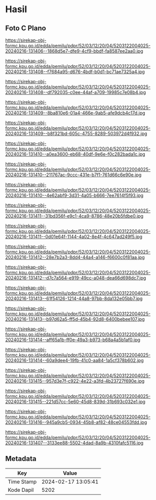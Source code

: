 # Hasil

## Foto C Plano

https://sirekap-obj-formc.kpu.go.id/edda/pemilu/pdpr/52/03/12/20/04/5203122004025-20240216-131406--1868d5e7-dfe9-4cf9-bbdf-fa8587ee2aa0.jpg

https://sirekap-obj-formc.kpu.go.id/edda/pemilu/pdpr/52/03/12/20/04/5203122004025-20240216-131408--f7684a95-d676-4bdf-b0d1-bc71ae7325a4.jpg

https://sirekap-obj-formc.kpu.go.id/edda/pemilu/pdpr/52/03/12/20/04/5203122004025-20240216-131408--df792035-c0ee-44af-a709-19985c7e08b4.jpg

https://sirekap-obj-formc.kpu.go.id/edda/pemilu/pdpr/52/03/12/20/04/5203122004025-20240216-131409--8ba810e6-01a4-466e-9ab5-afe9dcb4c17d.jpg

https://sirekap-obj-formc.kpu.go.id/edda/pemilu/pdpr/52/03/12/20/04/5203122004025-20240216-131409--b8f321bd-605c-4755-8289-503972d4f932.jpg

https://sirekap-obj-formc.kpu.go.id/edda/pemilu/pdpr/52/03/12/20/04/5203122004025-20240216-131410--a0ea3600-eb68-40df-9e6e-f0c282bada1c.jpg

https://sirekap-obj-formc.kpu.go.id/edda/pemilu/pdpr/52/03/12/20/04/5203122004025-20240216-131410--211767ac-9ccc-431e-b7f1-761d66c6e90e.jpg

https://sirekap-obj-formc.kpu.go.id/edda/pemilu/pdpr/52/03/12/20/04/5203122004025-20240216-131410--4e62abf9-3d31-4a05-b666-7ee7614f5f93.jpg

https://sirekap-obj-formc.kpu.go.id/edda/pemilu/pdpr/52/03/12/20/04/5203122004025-20240216-131411--31bd356f-e9c1-4ca9-8786-48e20b5fdbe0.jpg

https://sirekap-obj-formc.kpu.go.id/edda/pemilu/pdpr/52/03/12/20/04/5203122004025-20240216-131411--0d01e64f-1144-4a02-8e4f-4c647ad249f5.jpg

https://sirekap-obj-formc.kpu.go.id/edda/pemilu/pdpr/52/03/12/20/04/5203122004025-20240216-131412--28e7b2a3-8dd4-44a4-a146-f6600c0f81aa.jpg

https://sirekap-obj-formc.kpu.go.id/edda/pemilu/pdpr/52/03/12/20/04/5203122004025-20240216-131412--d7c7a564-e919-49cc-a048-dea66d698dc7.jpg

https://sirekap-obj-formc.kpu.go.id/edda/pemilu/pdpr/52/03/12/20/04/5203122004025-20240216-131413--61f54126-1214-44a8-97bb-8da132e05bb7.jpg

https://sirekap-obj-formc.kpu.go.id/edda/pemilu/pdpr/52/03/12/20/04/5203122004025-20240216-131413--b97d62a5-ff5d-45b4-92d8-6400bebee107.jpg

https://sirekap-obj-formc.kpu.go.id/edda/pemilu/pdpr/52/03/12/20/04/5203122004025-20240216-131414--aff65a1b-ff0e-49a3-b973-b68a4a5b1af0.jpg

https://sirekap-obj-formc.kpu.go.id/edda/pemilu/pdpr/52/03/12/20/04/5203122004025-20240216-131414--60a9dee4-19fb-41c0-aa84-1a5cf378b602.jpg

https://sirekap-obj-formc.kpu.go.id/edda/pemilu/pdpr/52/03/12/20/04/5203122004025-20240216-131415--957d3e7f-c922-4e22-a3fd-4b23727f690e.jpg

https://sirekap-obj-formc.kpu.go.id/edda/pemilu/pdpr/52/03/12/20/04/5203122004025-20240216-131415--221d57cc-5e60-45d8-839d-31b693c032e1.jpg

https://sirekap-obj-formc.kpu.go.id/edda/pemilu/pdpr/52/03/12/20/04/5203122004025-20240216-131416--945a9cb5-0934-45b8-af82-48ce04553fdd.jpg

https://sirekap-obj-formc.kpu.go.id/edda/pemilu/pdpr/52/03/12/20/04/5203122004025-20240216-131407--3133ee88-5502-4dad-8a9b-4310fafc5116.jpg


## Metadata

| Key        | Value               |
| ---------- | ------------------- |
| Time Stamp | 2024-02-17 13:05:41 |
| Kode Dapil | 5202                |



